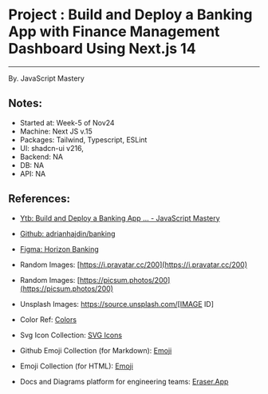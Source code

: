 # Project : Build and Deploy a Banking App with Finance Management Dashboard Using Next.js 14
***************************************************************
By. JavaScript Mastery


## Notes:
- Started at: Week-5 of Nov24
- Machine: Next JS v.15
- Packages: Tailwind, Typescript, ESLint
- UI: shadcn-ui v216, 
- Backend: NA
- DB: NA
- API: NA

## References:
- [Ytb: Build and Deploy a Banking App ... - JavaScript Mastery](https://www.youtube.com/watch?v=PuOVqP_cjkE)
- [Github: adrianhajdin/banking](https://github.com/adrianhajdin/banking)
- [Figma: Horizon Banking](https://resource.jsmastery.pro/banking-app)

- Random Images: [https://i.pravatar.cc/200](https://i.pravatar.cc/200)
- Random Images: [https://picsum.photos/200](https://picsum.photos/200)
- Unsplash Images: https://source.unsplash.com/[IMAGE ID]
- Color Ref: [Colors](https://coolors.co/palettes/trending)
- Svg Icon Collection: [SVG Icons](http://svgrepo.com)
- Github Emoji Collection (for Markdown): [Emoji](https://github.com/ikatyang/emoji-cheat-sheet)
- Emoji Collection (for HTML): [Emoji](https://html-css-js.com/html/character-codes/)
- Docs and Diagrams platform for engineering teams: [Eraser.App](https://app.eraser.io/)